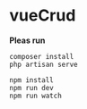 # vueCrud

**Pleas run**
````
composer install
php artisan serve

npm install
npm run dev
npm run watch
````
